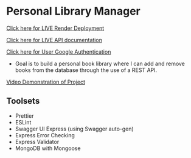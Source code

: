 # Personal Library Manager

[Click here for LIVE Render Deployment](https://personal-library-manager-cavh.onrender.com)

[Click here for LIVE API documentation](https://personal-library-manager-cavh.onrender.com/api-docs)

[Click here for User Google Authentication](https://personal-library-manager-cavh.onrender.com/auth/google)


* Goal is to build a personal book library where I can add and remove books from the database through the use of a REST API.

[Video Demonstration of Project](https://www.youtube.com/watch?v=kxszCuG6xVE)

## Toolsets

* Prettier
* ESLint
* Swagger UI Express (using Swagger auto-gen)
* Express Error Checking
* Express Validator
* MongoDB with Mongoose